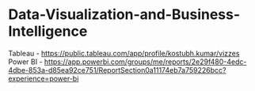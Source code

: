 # Data-Visualization-and-Business-Intelligence
Tableau - 
https://public.tableau.com/app/profile/kostubh.kumar/vizzes
Power BI - 
https://app.powerbi.com/groups/me/reports/2e29f480-4edc-4dbe-853a-d85ea92ce751/ReportSection0a11174eb7a759226bcc?experience=power-bi
